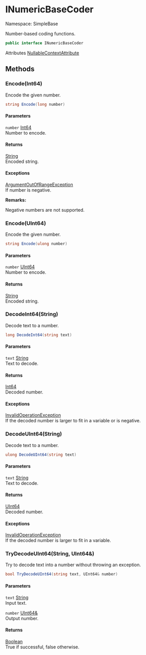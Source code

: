 # INumericBaseCoder

Namespace: SimpleBase

Number-based coding functions.

```csharp
public interface INumericBaseCoder
```

Attributes [NullableContextAttribute](https://docs.microsoft.com/en-us/dotnet/api/system.runtime.compilerservices.nullablecontextattribute)

## Methods

### **Encode(Int64)**

Encode the given number.

```csharp
string Encode(long number)
```

#### Parameters

`number` [Int64](https://docs.microsoft.com/en-us/dotnet/api/system.int64)<br>
Number to encode.

#### Returns

[String](https://docs.microsoft.com/en-us/dotnet/api/system.string)<br>
Encoded string.

#### Exceptions

[ArgumentOutOfRangeException](https://docs.microsoft.com/en-us/dotnet/api/system.argumentoutofrangeexception)<br>
If number is negative.

**Remarks:**

Negative numbers are not supported.

### **Encode(UInt64)**

Encode the given number.

```csharp
string Encode(ulong number)
```

#### Parameters

`number` [UInt64](https://docs.microsoft.com/en-us/dotnet/api/system.uint64)<br>
Number to encode.

#### Returns

[String](https://docs.microsoft.com/en-us/dotnet/api/system.string)<br>
Encoded string.

### **DecodeInt64(String)**

Decode text to a number.

```csharp
long DecodeInt64(string text)
```

#### Parameters

`text` [String](https://docs.microsoft.com/en-us/dotnet/api/system.string)<br>
Text to decode.

#### Returns

[Int64](https://docs.microsoft.com/en-us/dotnet/api/system.int64)<br>
Decoded number.

#### Exceptions

[InvalidOperationException](https://docs.microsoft.com/en-us/dotnet/api/system.invalidoperationexception)<br>
If the decoded number is larger to fit in a variable or is negative.

### **DecodeUInt64(String)**

Decode text to a number.

```csharp
ulong DecodeUInt64(string text)
```

#### Parameters

`text` [String](https://docs.microsoft.com/en-us/dotnet/api/system.string)<br>
Text to decode.

#### Returns

[UInt64](https://docs.microsoft.com/en-us/dotnet/api/system.uint64)<br>
Decoded number.

#### Exceptions

[InvalidOperationException](https://docs.microsoft.com/en-us/dotnet/api/system.invalidoperationexception)<br>
If the decoded number is larger to fit in a variable.

### **TryDecodeUInt64(String, UInt64&)**

Try to decode text into a number without throwing an exception.

```csharp
bool TryDecodeUInt64(string text, UInt64& number)
```

#### Parameters

`text` [String](https://docs.microsoft.com/en-us/dotnet/api/system.string)<br>
Input text.

`number` [UInt64&](https://docs.microsoft.com/en-us/dotnet/api/system.uint64&)<br>
Output number.

#### Returns

[Boolean](https://docs.microsoft.com/en-us/dotnet/api/system.boolean)<br>
True if successful, false otherwise.
